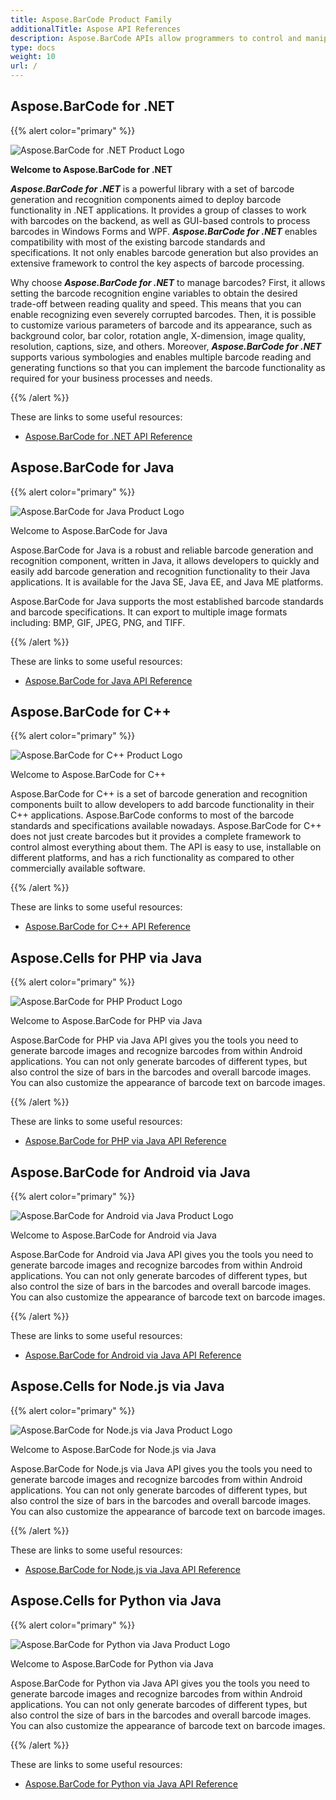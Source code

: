 ```yaml
---
title: Aspose.BarCode Product Family
additionalTitle: Aspose API References
description: Aspose.BarCode APIs allow programmers to control and manipulate barcode scanning, barcode reading and qr scanning functionalities. It provides a group of classes to work with barcodes on the backend, as well as GUI-based controls to process barcodes. Free evaluation version is available.
type: docs
weight: 10
url: /
---
```


## Aspose.BarCode for .NET

{{% alert color="primary" %}} 

![Aspose.BarCode for .NET Product Logo](home_1.png)

**Welcome to Aspose.BarCode for .NET**

***Aspose.BarCode for .NET*** is a powerful library with a set of barcode generation and recognition components aimed to deploy barcode functionality in .NET applications. It provides a group of classes to work with barcodes on the backend, as well as GUI-based controls to process barcodes in Windows Forms and WPF. ***Aspose.BarCode for .NET*** enables compatibility with most of the existing barcode standards and specifications. It not only enables barcode generation but also provides an extensive framework to control the key aspects of barcode processing. 

Why choose ***Aspose.BarCode for .NET*** to manage barcodes? First, it allows setting the barcode recognition engine variables to obtain the desired trade-off between reading quality and speed. This means that you can enable recognizing even severely corrupted barcodes. 
Then, it is possible to customize various parameters of barcode and its appearance, such as background color, bar color, rotation angle, X-dimension, image quality, resolution, captions, size, and others. 
Moreover, ***Aspose.BarCode for .NET*** supports various symbologies and enables multiple barcode reading and generating functions so that you can implement the barcode functionality as required for your business processes and needs.  

{{% /alert %}} 

These are links to some useful resources:
- [Aspose.BarCode for .NET API Reference](/barcode/net/)


## Aspose.BarCode for Java

{{% alert color="primary" %}}

![Aspose.BarCode for Java Product Logo](home_2.png)

Welcome to Aspose.BarCode for Java

Aspose.BarCode for Java is a robust and reliable barcode generation and recognition component, written in Java, it allows developers to quickly and easily add barcode generation and recognition functionality to their Java applications. It is available for the Java SE, Java EE, and Java ME platforms.

Aspose.BarCode for Java supports the most established barcode standards and barcode specifications. It can export to multiple image formats including: BMP, GIF, JPEG, PNG, and TIFF.

{{% /alert %}} 

These are links to some useful resources:
- [Aspose.BarCode for Java API Reference](/barcode/java/)


## Aspose.BarCode for C++
{{% alert color="primary" %}}

![Aspose.BarCode for C++ Product Logo](home_3.png)

Welcome to Aspose.BarCode for C++

Aspose.BarCode for C++ is a set of barcode generation and recognition components built to allow developers to add barcode functionality in their C++ applications. Aspose.BarCode conforms to most of the barcode standards and specifications available nowadays. Aspose.BarCode for C++ does not just create barcodes but it provides a complete framework to control almost everything about them. The API is easy to use, installable on different platforms, and has a rich functionality as compared to other commercially available software.

{{% /alert %}} 

These are links to some useful resources:
- [Aspose.BarCode for C++ API Reference](/barcode/cpp/)

## Aspose.Cells for PHP via Java
{{% alert color="primary" %}}

![Aspose.BarCode for PHP Product Logo](home_4.png)

Welcome to Aspose.BarCode for PHP via Java

Aspose.BarCode for PHP via Java API gives you the tools you need to generate barcode images and recognize barcodes from within Android applications. You can not only generate barcodes of different types, but also control the size of bars in the barcodes and overall barcode images. You can also customize the appearance of barcode text on barcode images.

{{% /alert %}} 

These are links to some useful resources:
- [Aspose.BarCode for PHP via Java API Reference](/barcode/php/)


## Aspose.BarCode for Android via Java
{{% alert color="primary" %}}

![Aspose.BarCode for Android via Java Product Logo](home_5.png)

Welcome to Aspose.BarCode for Android via Java

Aspose.BarCode for Android via Java API gives you the tools you need to generate barcode images and recognize barcodes from within Android applications. You can not only generate barcodes of different types, but also control the size of bars in the barcodes and overall barcode images. You can also customize the appearance of barcode text on barcode images.

{{% /alert %}} 

These are links to some useful resources:

- [Aspose.BarCode for Android via Java API Reference](/barcode/androidjava/)

## Aspose.Cells for Node.js via Java
{{% alert color="primary" %}}

![Aspose.BarCode for Node.js via Java Product Logo](home_6.png)

Welcome to Aspose.BarCode for Node.js via Java

Aspose.BarCode for Node.js via Java API gives you the tools you need to generate barcode images and recognize barcodes from within Android applications. You can not only generate barcodes of different types, but also control the size of bars in the barcodes and overall barcode images. You can also customize the appearance of barcode text on barcode images.

{{% /alert %}} 

These are links to some useful resources:
- [Aspose.BarCode for Node.js via Java API Reference](/barcode/nodejs/)

## Aspose.Cells for Python via Java
{{% alert color="primary" %}}

![Aspose.BarCode for Python via Java Product Logo](home_7.png)

Welcome to Aspose.BarCode for Python via Java

Aspose.BarCode for Python via Java API gives you the tools you need to generate barcode images and recognize barcodes from within Android applications. You can not only generate barcodes of different types, but also control the size of bars in the barcodes and overall barcode images. You can also customize the appearance of barcode text on barcode images.

{{% /alert %}} 

These are links to some useful resources:
- [Aspose.BarCode for Python via Java API Reference](/barcode/python-java/)
